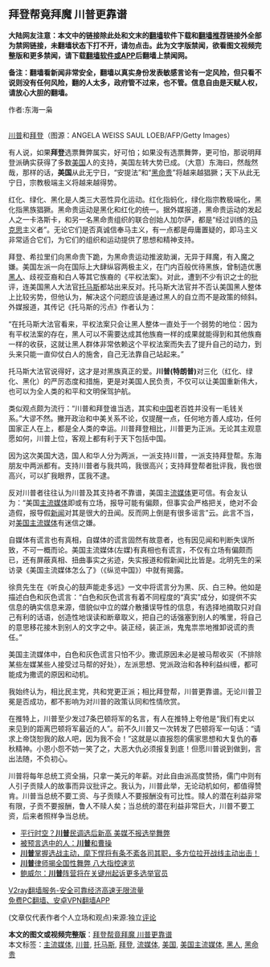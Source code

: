  <h2>拜登帮竟拜魔 川普更靠谱</h2> <p class="notice"><b>大陆网友注意：本文中的链接除此处和文末的<a href="https://github.com/bannedbook/fanqiang" >翻墙</a>软件下载和<a href="https://github.com/killgcd/justmysocks/blob/master/README.md">翻墙推荐</a>链接外全部为禁网链接，未翻墙状态下打不开，请勿点击。此为文字版禁闻，欲看图文视频完整版和更多禁闻，请下载<a href="https://github.com/bannedbook/fanqiang">翻墙软件或APP</a>后翻墙上禁闻网。</p><p>备注：翻墙看新闻非常安全，翻墙以真实身份发表敏感言论有一定风险，但只看不说则没有任何风险，翻的人太多，政府管不过来，也不管。信息自由是天赋人权，请放心大胆的翻墙。</b></p>  <div class="entry"> <p>作者:东海一枭</p> <p><br /> <a href="https://www.bannedbook.org/bnews/tag/%e5%b7%9d%e6%99%ae/" class="st_tag internal_tag" rel="tag" title="标签 川普 下的日志">川普</a>和<a href="https://www.bannedbook.org/bnews/tag/%e6%8b%9c%e7%99%bb/" class="st_tag internal_tag" rel="tag" title="标签 拜登 下的日志">拜登</a>（图源：ANGELA WEISS SAUL LOEB/AFP/Getty Images） </p> <p> 有人说，如果<strong>拜登</strong>选票舞弊属实，好可怕；如果没有选票舞弊，更可怕，那说明拜登派确实获得了多数<a href="https://www.bannedbook.org/bnews/tag/%e7%be%8e%e5%9b%bd/" class="st_tag internal_tag" rel="tag" title="标签 美国 下的日志">美国</a>人的支持，美国左转大势已成。（大意）东海曰，然哉然哉，那样的话，<strong>美国</strong>从此无宁日，“安提法”和“<a href="https://www.bannedbook.org/bnews/tag/%e9%bb%91%e5%91%bd%e8%b4%b5/" class="st_tag internal_tag" rel="tag" title="标签 黑命贵 下的日志">黑命贵</a>”将越来越猖獗；天下从此无宁日，宗教极端主义将越来越得势。 </p> <p>红化、绿化、黑化是人类三大恶性异化运动。红化指蚂化，绿化指宗教极端化，黑化指黑族猖獗。黑命贵运动是黑化和红化的统一。据外媒报道，黑命贵运动的发起人之一卡洛斯卡，和另一名黑命贵组织的联合创始人加尔萨，都是“经过训练的<span class='wp_keywordlink'><a href="https://www.bannedbook.org/forum2/topic105.html" title="《马克思的成魔之路》" target="_blank">马克思</a></span>主义者”。无论它们是否真诚信奉马主义，有一点都是毋庸置疑的，即马主义非常适合它们，为它们的组织和运动提供了思想和精神支持。 </p>  <p>拜登、希拉里们向黑命贵下跪，为黑命贵运动推波助澜，无异于拜魔，有入魔之嫌。美国左派一向在国际上大肆纵容两极主义，在门内百般优待黑族，曾制造优惠<a href="https://www.bannedbook.org/bnews/tag/%e9%bb%91%e4%ba%ba/" class="st_tag internal_tag" rel="tag" title="标签 黑人 下的日志">黑人</a>、歧视亚裔和白人等其它族裔的《平权法案》。对此，遭到不少有识之士的批评，连美国黑人大法官<a href="https://www.bannedbook.org/bnews/tag/%E6%89%98%E9%A9%AC%E6%96%AF/" class="st_tag internal_tag" rel="tag" title="标签 托马斯 下的日志">托马斯</a>都站出来反对。托马斯大法官并不否认美国黑人整体上比较劣势，但他认为，解决这个问题应该是通过黑人的自立而不是政策的倾斜。外媒报道，其传记《托马斯的污点》作者认为： </p> <p>“在托马斯大法官看来，平权法案只会让黑人整体一直处于一个弱势的地位：因为有平权法案的存在，黑人可以不需要达成其他族裔一样的成果就能得到和其他族裔一样的收获，这就让黑人群体非常依赖这个平权法案而失去了提升自己的动力，到头来只能一直仰仗白人的施舍，自己无法靠自己站起来。” </p> <p>托马斯大法官说得好，这才是对黑族真正的爱。<strong>川普(特朗普)</strong>对三化（红化、绿化、黑化）的严厉态度和措施，更是对美国人民负责，不仅可以让美国重新伟大，也可以为全人类的和平和文明保驾护航。 </p> <p>类似观点颇为流行：“川普和拜登谁当选，其实和<span class='wp_keywordlink_affiliate'><a href="https://www.bannedbook.org/" title="中国" target="_blank">中国</a></span>老百姓并没有一毛钱关系。”大谬不然。撇开政治和中美关系不论，仅提醒一点，任何地方善人成功，任何国家正人在上，都是全人类的幸运。川普拜登相比，川普更为正派。无论其主观意愿如何，川普上位，客观上都有利于天下包括中国。 </p>  <p>因为这次美国大选，国人和华人分为两派，一派支持川普，一派支持拜登帮。东海朋友中两派都有。支持川普者与我共鸣，我很高兴；支持拜登帮者批评我，我也很高兴，可以扩我眼界，匡我不逮。 </p> <p>反对川普者往往认为川普及其支持者不靠谱，美国主<a href="https://www.bannedbook.org/bnews/tag/%E6%B5%81%E5%AA%92%E4%BD%93/" class="st_tag internal_tag" rel="tag" title="标签 流媒体 下的日志">流媒体</a>更可信。有会友认为：“美国<a href="https://www.bannedbook.org/bnews/tag/%e4%b8%bb%e6%b5%81%e5%aa%92%e4%bd%93/" class="st_tag internal_tag" rel="tag" title="标签 主流媒体 下的日志">主流媒体</a>即或有立场，报导可能有偏颇，但事实会严格把关，绝对不会造假，报导假<span class='wp_keywordlink_affiliate'><a href="https://www.bannedbook.org/" title="新闻">新闻</a></span>对其是很大的丑闻。反而网上倒是有很多谣言”云。此言不当，对<a href="https://www.bannedbook.org/bnews/tag/%e7%be%8e%e5%9b%bd%e4%b8%bb%e6%b5%81%e5%aa%92%e4%bd%93/" class="st_tag internal_tag" rel="tag" title="标签 美国主流媒体 下的日志">美国主流媒体</a>有迷信之嫌。 </p> <p>自媒体有谎言也有真相，自媒体的谎言固然有故意者，也有因见闻和判断失误所致，不可一概而论。美国主流媒体(左媒)有真相也有谎言，不仅有立场有偏颇而已，还有屏蔽真相、扭曲事实之劣迹，失实报道和假新闻比比皆是。北明先生的采访录《美国主流媒体怎么了》（《纵览中国》）中就有揭露。 </p> <p>徐贲先生在《听良心的鼓声能走多远》一文中将谎言分为黑、灰、白三种。他如是描述白色和灰色谎言：“白色和灰色谎言有着不同程度的“真实”成分，如提供不实信息的确实信息来源，借貌似中立的媒介散播误导性的信息，有选择地摘取只对自己有利的话语，创造性地误读和断章取义，把自己的话强塞到别人的嘴里，将自己的意思移花接木到别人的文字之中。装正经，装正派，鬼鬼祟祟地推卸说谎的责任。” </p>  <p>美国主流媒体中，白色和灰色谎言只怕不少。撒谎原因未必是被马帮收买（不排除某些左媒某些人接受过马帮的好处），左派思想、党派政治和各种利益纠缠，都可能成为撒谎的原因和动机。 </p> <p>我始终认为，相比民主党，共和党更正派；相比拜登帮，川普更靠谱。无论川普卫冕是否成功，都不影响为对川普的政策认同和性情欣赏。 </p> <p>在推特上，川普至少发过7条巴顿将军的名言，有人在推特上夸他是“我们有史以来见到的距离巴顿将军最近的人”。前不久川普又一次转发了巴顿将军一句话：“请求上帝饶恕我的敌人吧，因为我不会！”这就是以直报怨的儒家思想和大复仇的春秋精神。小恩小怨不妨一笑了之，大恶大仇必须报复到底！但愿川普说到做到，言出法随，不负初心。 </p> <p>川普将每年总统工资全捐，只拿一美元的年薪。对此自由派高度赞扬，儒门中则有人引子贡赎人的故事而异议批评之。我认为，川普此举，无论动机如何，都值得赞肯。川普当总统不要工资、与子贡赎人不要报酬没有可比性。赎人的潜在利益非常有限，子贡不要报酬，鲁人不赎人矣；当总统的潜在利益非常巨大，川普不要工资，后来者照样争当总统。 </p>  <ul class='op-related-articles' title='相关阅读'> <li><a href='https://www.bannedbook.org/bnews/taiwannews/20201121/1434485.html' target='_blank'>平行时空？<b>川普</b>民调选后新高 美媒不报选举舞弊</a></li> <li><a href='https://www.bannedbook.org/bnews/lishi/20201121/1434483.html' target='_blank'>被预言选中的人：<b>川普</b>和曹操</a></li> <li><a href='https://www.bannedbook.org/bnews/bannedvideo/20201121/1434463.html' target='_blank'><b>川普</b>掌握选战主动，麾下悍将有条不紊各司其职，多方位拉开战线主动出击！</a></li> <li><a href='https://www.bannedbook.org/bnews/bannedvideo/20201121/1434459.html' target='_blank'><b>川普</b>律师揭全国性舞弊 八大指控速览</a></li> <li><a href='https://www.bannedbook.org/bnews/comments/20201121/1434454.html' target='_blank'>鲍威尔：<b>川普</b>阵营将在关键州起诉更多选举官员</a></li> </ul> <p class="texttj"> <a href="https://www.bannedbook.org/forum23/topic22702.html" target="_blank">V2ray翻墙服务-安全可靠经济高速无限流量</a><br/> <a href="https://github.com/bannedbook/fanqiang/wiki/%E7%A6%81%E9%97%BB%E7%BD%91%E5%AE%89%E5%8D%93%E7%BF%BB%E5%A2%99%E6%96%B0%E9%97%BBAPP" target="_blank">免费PC翻墙、安卓VPN翻墙APP</a></p><p> (文章仅代表作者个人立场和观点)来源:独立<span class='wp_keywordlink_affiliate'><a href="https://www.bannedbook.org/bnews/comments/" title="新闻评论" target="_blank">评论</a></span></p><a name='sharetosocial'></a>       <div><b>本文的图文或视频完整版</b>：<a href='https://www.bannedbook.org/bnews/comments/20201121/1434486.html'>拜登帮竟拜魔 川普更靠谱</a></div>  </div><!--END ENTRY--> <div class="postfooter"> <div>本文标签：<a href="https://www.bannedbook.org/bnews/tag/%e4%b8%bb%e6%b5%81%e5%aa%92%e4%bd%93/" rel="tag">主流媒体</a>, <a href="https://www.bannedbook.org/bnews/tag/%e5%b7%9d%e6%99%ae/" rel="tag">川普</a>, <a href="https://www.bannedbook.org/bnews/tag/%E6%89%98%E9%A9%AC%E6%96%AF/" rel="tag">托马斯</a>, <a href="https://www.bannedbook.org/bnews/tag/%e6%8b%9c%e7%99%bb/" rel="tag">拜登</a>, <a href="https://www.bannedbook.org/bnews/tag/%E6%B5%81%E5%AA%92%E4%BD%93/" rel="tag">流媒体</a>, <a href="https://www.bannedbook.org/bnews/tag/%e7%be%8e%e5%9b%bd/" rel="tag">美国</a>, <a href="https://www.bannedbook.org/bnews/tag/%e7%be%8e%e5%9b%bd%e4%b8%bb%e6%b5%81%e5%aa%92%e4%bd%93/" rel="tag">美国主流媒体</a>, <a href="https://www.bannedbook.org/bnews/tag/%e9%bb%91%e4%ba%ba/" rel="tag">黑人</a>, <a href="https://www.bannedbook.org/bnews/tag/%e9%bb%91%e5%91%bd%e8%b4%b5/" rel="tag">黑命贵</a></div>  </div><!--END POSTFOOTER--> 